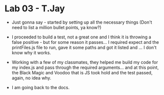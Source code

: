 # Lab 03 - T.Jay

* Just gonna say - started by setting up all the necessary things (Don't need to list a million bullet points, ya know?)

* I proceeded to build a test, not a great one and I think it is throwing a false positive - but for some reason it passes... I required expect and the printFiles.js file to run, gave it some paths and got it listed and ... I don't know why it works.

* Working with a few of my classmates, they helped me build my code for my index.js and pass through the required arguments... and at this point, the Black Magic and Voodoo that is JS took hold and the test passed, again, no idea why.

* I am going back to the docs.
